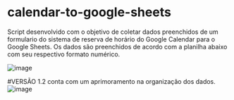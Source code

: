# calendar-to-google-sheets

Script desenvolvido com o objetivo de coletar dados preenchidos de um formulario do sistema de reserva de horário do Google Calendar para o Google Sheets.
Os dados são preenchidos de acordo com a planilha abaixo com seu respectivo formato numérico.

![image](https://github.com/maiarasalmaso/calendar-to-google-sheets/assets/91421583/86ebe2a4-3cc3-4584-937f-d0dcf225bd75)

#VERSÃO 1.2 
conta com um aprimoramento na organização dos dados.
![image](https://github.com/maiarasalmaso/calendar-to-google-sheets/assets/91421583/e3c73dfa-c5f5-4133-8312-76a8a42fd9e0)
